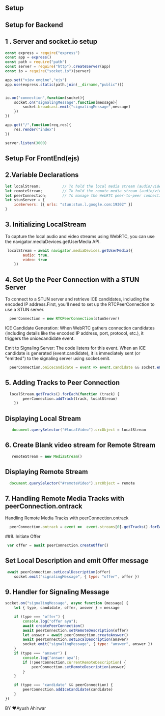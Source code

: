 
## Setup


## Setup for Backend
## 1 . Server and socket.io setup 

```javascript
const express = require("express")
const app = express()
const path = require("path")
const server = require("http").createServer(app)
const io = require("socket.io")(server)

app.set("view engine","ejs")
app.use(express.static(path.join(__dirname,"public")))


io.on("connection",function(socket){
    socket.on("signalingMessage",function(message){
        socket.broadcast.emit("signalingMessage",message)
    })
})

app.get("/",function(req,res){
    res.render("index")
})

server.listen(3000)
```

## Setup For FrontEnd(ejs)
## 2.Variable Declarations
```javascript
let localStream;          // To hold the local media stream (audio/video)
let remoteStream;         // To hold the remote media stream (audio/video)
let peerConnection;       // To manage the WebRTC peer-to-peer connection
let stunServer = {
    iceServers: [{ urls: "stun:stun.l.google.com:19302" }]
}
```

## 3. Initializing LocalStream
To capture the local audio and video streams using WebRTC, you can use the navigator.mediaDevices.getUserMedia API.

```javascript
 localStream = await navigator.mediaDevices.getUserMedia({
        audio: true,
        video: true
    })
```

## 4. Set Up the Peer Connection with a STUN Server
To connect to a STUN server and retrieve ICE candidates, including the encoded IP address.First, you'll need to set up the RTCPeerConnection to use a STUN server.

```javascript
  peerConnection = new RTCPeerConnection(stunServer)
```

ICE Candidate Generation: When WebRTC gathers connection candidates (including details like the encoded IP address, port, protocol, etc.), it triggers the onicecandidate event.

Emit to Signaling Server: The code listens for this event. When an ICE candidate is generated (event.candidate), it is immediately sent (or "emitted") to the signaling server using socket.emit.

```javascript
  peerConnection.onicecandidate = event => event.candidate && socket.emit("signalingMessage", { type: "candidate", candidate: event.candidate })

```
## 5. Adding Tracks to Peer Connection 
```javascript
  localStream.getTracks().forEach(function (track) {
        peerConnection.addTrack(track, localStream)
    })

```
## Displaying Local Stream
```javascript
   document.querySelector("#localVideo").srcObject = localStream

```
## 6. Create Blank video stream for Remote Stream 
```javascript
   remoteStream = new MediaStream()

```
## Displaying Remote Stream
```javascript
  document.querySelector("#remoteVideo").srcObject = remote

```

## 7. Handling Remote Media Tracks with peerConnection.ontrack

Handling Remote Media Tracks with peerConnection.ontrack
```javascript
  peerConnection.ontrack = event =>  event.streams[0].getTracks().forEach(track => remote.addTrack(track))

```

##8.  Initiate Offer 
```javascript
 var offer = await peerConnection.createOffer()
```
## Set Local Description and emit Offer message
```javascript
 await peerConnection.setLocalDescription(offer)
    socket.emit("signalingMessage", { type: "offer", offer })
```

## 9. Handler for Signaling Message 
```javascript
socket.on("signalingMessage", async function (message) {
    let { type, candidate, offer, answer } = message

    if (type === "offer") {
        console.log("offer aya");
        await createPeerConnection()
        await peerConnection.setRemoteDescription(offer)
        let answer = await peerConnection.createAnswer()
        await peerConnection.setLocalDescription(answer)
        socket.emit("signalingMessage", { type: "answer", answer })
    }
    if (type === "answer") {
        console.log("answer aya");
        if (!peerConnection.currentRemoteDescription) {
            peerConnection.setRemoteDescription(answer)
        }
    }

    if (type === "candidate" && peerConnection) {
        peerConnection.addIceCandidate(candidate)
    }
})
```



BY ❤️Ayush Ahirwar

